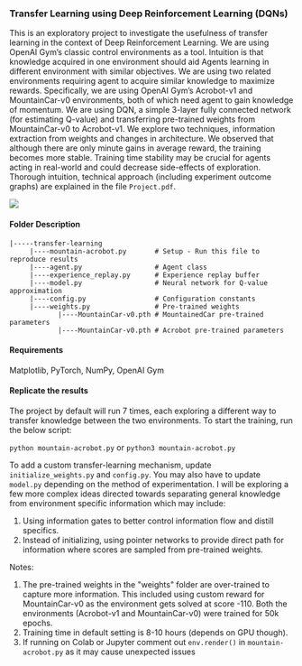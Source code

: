 ### Transfer Learning using Deep Reinforcement Learning (DQNs)

This is an exploratory project to investigate the usefulness of transfer learning in the context of Deep Reinforcement Learning. We are using OpenAI Gym’s classic control environments as a tool. Intuition is that knowledge acquired in one environment should aid Agents learning in different environment with similar objectives. We are using two related environments requiring agent to acquire similar knowledge to maximize rewards. Specifically, we are using OpenAI Gym’s Acrobot-v1 and MountainCar-v0 environments, both of which need agent to gain knowledge of momentum. We are using DQN, a simple 3-layer fully connected network (for estimating Q-value) and transferring pre-trained weights from MountainCar-v0 to Acrobot-v1. We explore two techniques, information extraction from weights and changes in architecture. We observed that although there are only minute gains in average reward, the training becomes more stable. Training time stability may be crucial for agents acting in real-world and could decrease side-effects of exploration. Thorough intuition, technical approach (including experiment outcome graphs) are explained in the file ```Project.pdf```.

![](https://raw.githubusercontent.com/ahujaavi13/deep-learning/master/train.gif?token=AB4UFVQGIXQIALV5A77YZAS6EDDWK)

#### **Folder Description**
```
|-----transfer-learning  
     |----mountain-acrobot.py       # Setup - Run this file to reproduce results
     |----agent.py                  # Agent class
     |----experience_replay.py      # Experience replay buffer
     |----model.py                  # Neural network for Q-value approximation
     |----config.py                 # Configuration constants
     |----weights.py                # Pre-trained weights               
            |----MountainCar-v0.pth # MountainedCar pre-trained parameters
            |----MountainCar-v0.pth # Acrobot pre-trained parameters                            
```
#### Requirements
Matplotlib, PyTorch, NumPy, OpenAI Gym

#### Replicate the results
The project by default will run 7 times, each exploring a different way to transfer knowledge between the two environments. To start the training, run the below script:

```python mountain-acrobot.py``` or ```python3 mountain-acrobot.py```

To add a custom transfer-learning mechanism, update ```initialize_weights.py``` and ```config.py```. You may also have to update ```model.py``` depending on the method of experimentation. I will be exploring a few more complex ideas directed towards separating general knowledge from environment specific information which may include:
1. Using information gates to better control information flow and distill specifics.
2. Instead of initializing, using pointer networks to provide direct path for information where scores are sampled from pre-trained weights.

Notes: 
1. The pre-trained weights in the "weights" folder are over-trained to capture more information. This included using custom reward for MountainCar-v0 as the environment gets solved at score -110. Both the environments (Acrobot-v1 and MountainCar-v0) were trained for 50k epochs.
2. Training time in default setting is 8-10 hours (depends on GPU though).
3. If running on Colab or Jupyter comment out ```env.render()``` in ```mountain-acrobot.py``` as it may cause unexpected issues
